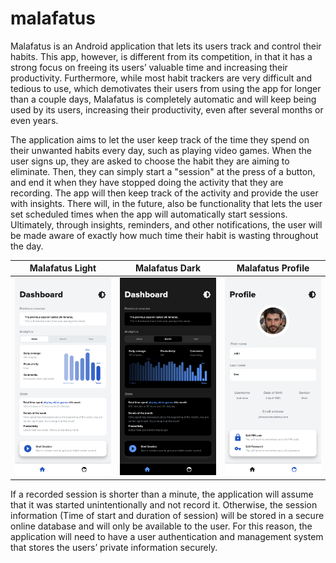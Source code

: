 # malafatus
Malafatus is an Android application that lets its users track and control their habits. This app, however, is different from its competition, in that it has a strong focus on freeing its users’ valuable time and increasing their productivity. Furthermore, while most habit trackers are very difficult and tedious to use, which demotivates their users from using the app for longer than a couple days, Malafatus is completely automatic and will keep being used by its users, increasing their productivity, even after several months or even years.

The application aims to let the user keep track of the time they spend on their unwanted habits every day, such as playing video games. When the user signs up, they are asked to choose the habit they are aiming to eliminate. Then, they can simply start a "session" at the press of a button, and end it when they have stopped doing the activity that they are recording. The app will then keep track of the activity and provide the user with insights. There will, in the future, also be functionality that lets the user set scheduled times when the app will automatically start sessions. Ultimately, through insights, reminders, and other notifications, the user will be made aware of exactly how much time their habit is wasting throughout the day.

Malafatus Light                  |  Malafatus Dark                        |  Malafatus Profile
:-------------------------------:|:--------------------------------------:|:-------------------------:
![](/UI/Dashboard-week.png)    |  ![](/UI/Dashboard-month-1.png)    |  ![](/UI/Profile.png)

If a recorded session is shorter than a minute, the application will assume that it was started unintentionally and not record it. Otherwise, the session information (Time of start and duration of session) will be stored in a secure online database and will only be available to the user. For this reason, the application will need to have a user authentication and management system that stores the users’ private information securely.

